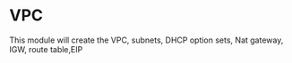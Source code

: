 # VPC
This module will create the VPC, subnets, DHCP option sets, Nat gateway, IGW, route table,EIP
